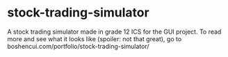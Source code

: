 # stock-trading-simulator
A stock trading simulator made in grade 12 ICS for the GUI project. To read more and see what it looks like (spoiler: not that great), go to boshencui.com/portfolio/stock-trading-simulator/ 
